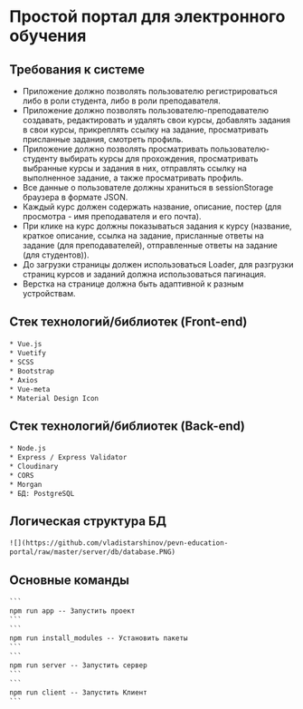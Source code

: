 # Простой портал для электронного обучения

## Требования к системе
  * Приложение должно позволять пользователю регистрироваться либо в роли студента, либо в роли преподавателя.
  * Приложение должно позволять пользователю-преподавателю создавать, редактировать и удалять свои курсы, добавлять задания в свои курсы, прикреплять ссылку на задание, просматривать присланные задания, смотреть профиль.
  * Приложение должно позволять просматривать пользователю-студенту выбирать курсы для прохождения, просматривать выбранные курсы и задания в них, отправлять ссылку на выполненное задание, а также просматривать профиль.
  * Все данные о пользователе должны храниться в sessionStorage браузера в формате JSON.
  * Каждый курс должен содержать название, описание, постер (для просмотра - имя преподавателя и его почта).
  * При клике на курс должны показываться задания к курсу (название, краткое описание, ссылка на задание, присланные ответы на задание (для преподавателей), отправленные ответы на задание (для студентов)).
  * До загрузки страницы должен использоваться Loader, для разгрузки страниц курсов и заданий должна использоваться пагинация.
  * Верстка на странице должна быть адаптивной к разным устройствам.

  ## Стек технологий/библиотек (Front-end)
    * Vue.js
    * Vuetify
    * SCSS
    * Bootstrap
    * Axios
    * Vue-meta
    * Material Design Icon

  ## Стек технологий/библиотек (Back-end)
    * Node.js
    * Express / Express Validator
    * Cloudinary
    * CORS
    * Morgan
    * БД: PostgreSQL

  ## Логическая структура БД
    ![](https://github.com/vladistarshinov/pevn-education-portal/raw/master/server/db/database.PNG)

  ## Основные команды
    ```
    npm run app -- Запустить проект
    ```
    ```
    npm run install_modules -- Установить пакеты 
    ```
    ```
    npm run server -- Запустить сервер 
    ```
    ```
    npm run client -- Запустить Клиент
    ```
